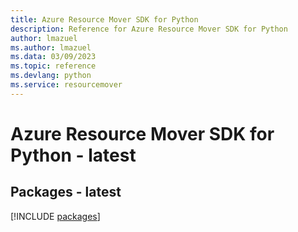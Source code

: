 ```yaml
---
title: Azure Resource Mover SDK for Python
description: Reference for Azure Resource Mover SDK for Python
author: lmazuel
ms.author: lmazuel
ms.data: 03/09/2023
ms.topic: reference
ms.devlang: python
ms.service: resourcemover
---
```

# Azure Resource Mover SDK for Python - latest
## Packages - latest
[!INCLUDE [packages](resource-mover-index.md)]